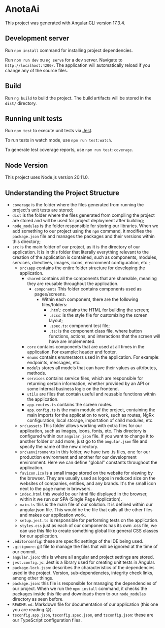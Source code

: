 # AnotaAi

This project was generated with [Angular CLI](https://github.com/angular/angular-cli) version 17.3.4.

## Development server
Run `npm install` command for installing project dependencies.

Run `npm run dev` ou `ng serve` for a dev server. Navigate to `http://localhost:4200/`. The application will automatically reload if you change any of the source files.

## Build

Run `ng build` to build the project. The build artifacts will be stored in the `dist/` directory.

## Running unit tests

Run `npm test` to execute unit tests via [Jest](https://jestjs.io/).

To run tests in watch mode, use `npm run test:watch`.

To generate test coverage reports, use `npm run test:coverage`.

## Node Version

This project uses Node.js version 20.11.0.

## Understanding the Project Structure

- `coverage` is the folder where the files generated from running the project's unit tests are stored;
- `dist` is the folder where the files generated from compiling the project are stored and will be used for project deployment after building;
- `node_modules` is the folder responsible for storing our libraries. When we add something to our project using the `npm` command, it modifies the `package.json` file and manages the packages and their versions within this directory;
- `src` is the main folder of our project, as it is the directory of our application. It is in this folder that literally everything relevant to the creation of the application is contained, such as components, modules, services, directives, images, icons, environment configuration, etc.;
  - `src\app` contains the entire folder structure for developing the application.
    - `shared` contains all the components that are shareable, meaning they are reusable throughout the application.
      - `components` This folder contains components used as pages/screens.
        - Within each component, there are the following files/folders:
          - `.html`: contains the HTML for building the screen;
          - `.scss`: is the style file for customizing the screen layout;
          - `.spec.ts`: component test file;
          - `.ts`: is the component class file, where button functions, actions, and interactions that the screen will have are implemented.
    - `core` contains components that are used at all times in the application. For example: header and footer.
    - `enums` contains enumerators used in the application. For example: endpoints, messages, etc.
    - `models` stores all models that can have their values as attributes, methods.
    - `services` contains service files, which are responsible for returning certain information, whether provided by an API or some internal business logic on the frontend.
    - `utils` are files that contain useful and reusable functions within the application.
    - `app-routes.ts` contains the screen routes.
    - `app.config.ts` is the main module of the project, containing the main imports for the application to work, such as routes, NgRx configuration, local storage, importation of child modules, etc.
  - `src\assets` This folder allows working with extra files for our application, such as images, icons, fonts, etc. This directory is configured within our `angular.json` file. If you want to change it to another folder or add more, just go to the `angular.json` file and specify the name of the new directory.
  - `src\environments` In this folder, we have two .ts files, one for our production environment and another for our development environment. Here we can define "global" constants throughout the application.
  - `favicon.ico` is a small image stored on the website for viewing by the browser. They are usually used as logos in reduced size on the websites of companies, entities, and any brands. It's the small icon next to the page name in browsers.
  - `index.html` this would be our html file displayed in the browser, within it we run our SPA (Single Page Application).
  - `main.ts` this is the main file of our solution. It is defined within our angular.json file. This would be the file that calls all the other files and makes our application work.
  - `setup.jest.ts` is responsible for performing tests on the application.
  - `styles.css` just as each of our components has its own .css file, we can use this file to create something global like general CSS classes for our application.
- `.editorconfig`: these are specific settings of the IDE being used.
- `.gitignore`: git file to manage the files that will be ignored at the time of our commit.
- `angular.json`: this is where all angular and project settings are stored.
- `jest.config.js`: Jest is a library used for creating unit tests in Angular.
- `package-lock.json`: describes the characteristics of the dependencies used in the project. Version, sub-dependencies, integrity check links, among other things.
- `package.json`: this file is responsible for managing the dependencies of our project. When we run the `npm install` command, it checks the packages inside this file and downloads them to our `node_modules` directory as seen before.
- `README.md`: Markdown file for documentation of our application (this one you are reading 😊).
- `tsconfig.app.json`, `tsconfig.spec.json`, and `tsconfig.json`: these are our TypeScript configuration files.
